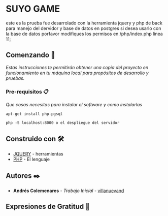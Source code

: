 # SUYO GAME

este es la prueba fue desarrolado con la herramienta jquery y php de back para manejo del dervidor y base de datos en postgres
si desea usarlo con la base de datos porfavor modifiques los permisos en /php/index.php linea 11;

## Comenzando 🚀

_Estas instrucciones te permitirán obtener una copia del proyecto en funcionamiento en tu máquina local para propósitos de desarrollo y pruebas._


### Pre-requisitos 📋

_Que cosas necesitas para instalar el software y como instalarlas_

```
apt-get install php-pgsql

php -S localhost:8000 o el despliegue del servidor
```


## Construido con 🛠️


* [JQUERY](https://api.jquery.com/) - herramientas
* [PHP](http://php.net/) - El lenguaje




## Autores ✒️


* **Andrés Colemenares** - *Trabajo Inicial* - [villanuevand](https://github.com/Raethandres)


## Expresiones de Gratitud 🎁
